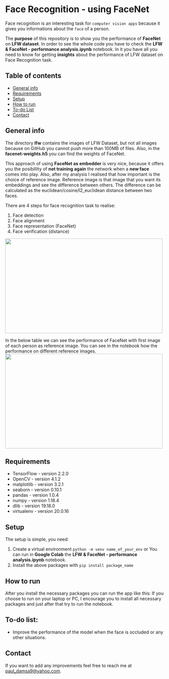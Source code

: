 # **Face Recognition - using FaceNet**

Face recognition is an interesting task for `computer vision apps` because it gives you informations about the `face` of a person.

The **purpose** of this repository is to show you the performance of **FaceNet** on **LFW dataset**.
In order to see the whole code you have to check the **LFW & FaceNet - performance analysis.ipynb** notebook. In it you have all you need to know for getting **insights** about the performance of LFW dataset on Face Recognition task.
## Table of contents
* [General info](#general-info)
* [Requirements](#requirements)
* [Setup](#setup)
* [How to run](#how-to-run)
* [To-do List](#to-do-list)
* [Contact](#contact)

## General info
The directory **lfw** contains the images of LFW Dataset, but not all images because on GitHub you cannot push more than 100MB of files. Also, in the **facenet-weights.h5** you can find the weights of FaceNet.

This approach of using **FaceNet as embedder** is very nice, because it offers you the posibillity of **not training again** the network when a **new face** comes into play. Also, after my analysis I realised that how important is the choice of reference image. Reference image is that image that you want its embeddings and see the difference between others. The difference can be calculated as the euclidean/cosine/l2_euclidean distance between two faces.

There are 4 steps for face recognition task to realise:
1. Face detection
2. Face alignment
3. Face representation (FaceNet)
4. Face verification (distance)
<img src = "https://github.com/pauldamsa/Face-Recognition/blob/master/face-recognition-approach.png" height = "300" width="500">

In the below table we can see the performance of FaceNet with first image of each person as reference image. You can see in the notebook how the performance on different reference images. 
<img src = "https://github.com/pauldamsa/Face-Recognition/blob/master/10-persons%20analysis.png" height = "300" width = "500">

## Requirements
* TensorFlow - version 2.2.0
* OpenCV - version 4.1.2
* matplotlib - version 3.2.1
* seaborn - version 0.10.1
* pandas - version 1.0.4
* numpy - version 1.18.4
* dlib - version 19.18.0
* virtualenv - version 20.0.16

## Setup
The setup is simple, you need:
1. Create a virtual environment `python -m venv name_of_your_env` or You can run in **Google Colab** the **LFW & FaceNet - performance analysis.ipynb** notebook.
2. Install the above packages with `pip install package_name`

## How to run
After you install the necessary packages you can run the app like this:
If you choose to run on your laptop or PC, I encourage you to install all necessary packages and just after that try to run the notebook.

## To-do list:
* Improve the performance of the model when the face is occluded or any other situations.

## Contact

If you want to add any improvements feel free to reach me at <paul_damsa9@yahoo.com>.
